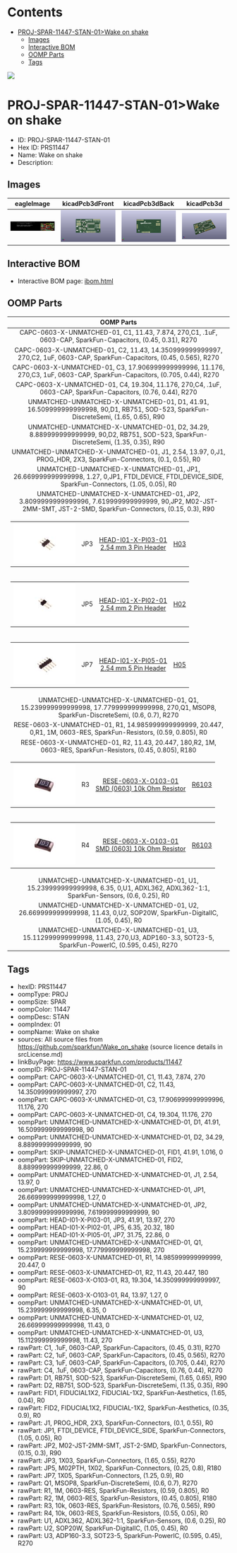 



Contents
========

* [PROJ-SPAR-11447-STAN-01>Wake on shake](#proj-spar-11447-stan-01wake-on-shake)
	* [Images](#images)
	* [Interactive BOM](#interactive-bom)
	* [OOMP Parts](#oomp-parts)
	* [Tags](#tags)
  
![][im]
# PROJ-SPAR-11447-STAN-01>Wake on shake

- ID: PROJ-SPAR-11447-STAN-01
- Hex ID: PRS11447
- Name: Wake on shake
- Description: 

## Images
  
  

|eagleImage|kicadPcb3dFront|kicadPcb3dBack|kicadPcb3d|
| :---: | :---: | :---: | :---: |
|[![eagleImage](eagleImage_140.png)](eagleImage_600.png)|[![kicadPcb3dFront](kicadPcb3dFront_140.png)](kicadPcb3dFront_600.png)|[![kicadPcb3dBack](kicadPcb3dBack_140.png)](kicadPcb3dBack_600.png)|[![kicadPcb3d](kicadPcb3d_140.png)](kicadPcb3d_600.png)|

## Interactive BOM

- Interactive BOM page: [ibom.html](kicad/bom/ibom.html)

## OOMP Parts
  

|OOMP Parts|
| :---: |
|CAPC-0603-X-UNMATCHED-01, C1, 11.43, 7.874, 270,C1, .1uF, 0603-CAP, SparkFun-Capacitors, (0.45, 0.31), R270|
|CAPC-0603-X-UNMATCHED-01, C2, 11.43, 14.350999999999997, 270,C2, 1uF, 0603-CAP, SparkFun-Capacitors, (0.45, 0.565), R270|
|CAPC-0603-X-UNMATCHED-01, C3, 17.906999999999996, 11.176, 270,C3, 1uF, 0603-CAP, SparkFun-Capacitors, (0.705, 0.44), R270|
|CAPC-0603-X-UNMATCHED-01, C4, 19.304, 11.176, 270,C4, .1uF, 0603-CAP, SparkFun-Capacitors, (0.76, 0.44), R270|
|UNMATCHED-UNMATCHED-X-UNMATCHED-01, D1, 41.91, 16.509999999999998, 90,D1, RB751, SOD-523, SparkFun-DiscreteSemi, (1.65, 0.65), R90|
|UNMATCHED-UNMATCHED-X-UNMATCHED-01, D2, 34.29, 8.889999999999999, 90,D2, RB751, SOD-523, SparkFun-DiscreteSemi, (1.35, 0.35), R90|
|UNMATCHED-UNMATCHED-X-UNMATCHED-01, J1, 2.54, 13.97, 0,J1, PROG_HDR, 2X3, SparkFun-Connectors, (0.1, 0.55), R0|
|UNMATCHED-UNMATCHED-X-UNMATCHED-01, JP1, 26.669999999999998, 1.27, 0,JP1, FTDI_DEVICE, FTDI_DEVICE_SIDE, SparkFun-Connectors, (1.05, 0.05), R0|
|UNMATCHED-UNMATCHED-X-UNMATCHED-01, JP2, 3.8099999999999996, 7.619999999999999, 90,JP2, M02-JST-2MM-SMT, JST-2-SMD, SparkFun-Connectors, (0.15, 0.3), R90|
|<table><tr><td>![HEAD-I01-X-PI03-01](https://raw.githubusercontent.com/oomlout/oomlout_OOMP_parts/main/HEAD-I01-X-PI03-01/image_140.jpg)</td><td> JP3</td><td>[HEAD-I01-X-PI03-01<br>2.54 mm 3 Pin Header](https://github.com/oomlout/oomlout_OOMP_parts/tree/main/HEAD-I01-X-PI03-01/)</td><td>[H03](https://github.com/oomlout/oomlout_OOMP_parts/tree/main/HEAD-I01-X-PI03-01/)</td></tr></table>|
|<table><tr><td>![HEAD-I01-X-PI02-01](https://raw.githubusercontent.com/oomlout/oomlout_OOMP_parts/main/HEAD-I01-X-PI02-01/image_140.jpg)</td><td> JP5</td><td>[HEAD-I01-X-PI02-01<br>2.54 mm 2 Pin Header](https://github.com/oomlout/oomlout_OOMP_parts/tree/main/HEAD-I01-X-PI02-01/)</td><td>[H02](https://github.com/oomlout/oomlout_OOMP_parts/tree/main/HEAD-I01-X-PI02-01/)</td></tr></table>|
|<table><tr><td>![HEAD-I01-X-PI05-01](https://raw.githubusercontent.com/oomlout/oomlout_OOMP_parts/main/HEAD-I01-X-PI05-01/image_140.jpg)</td><td> JP7</td><td>[HEAD-I01-X-PI05-01<br>2.54 mm 5 Pin Header](https://github.com/oomlout/oomlout_OOMP_parts/tree/main/HEAD-I01-X-PI05-01/)</td><td>[H05](https://github.com/oomlout/oomlout_OOMP_parts/tree/main/HEAD-I01-X-PI05-01/)</td></tr></table>|
|UNMATCHED-UNMATCHED-X-UNMATCHED-01, Q1, 15.239999999999998, 17.779999999999998, 270,Q1, MSOP8, SparkFun-DiscreteSemi, (0.6, 0.7), R270|
|RESE-0603-X-UNMATCHED-01, R1, 14.985999999999999, 20.447, 0,R1, 1M, 0603-RES, SparkFun-Resistors, (0.59, 0.805), R0|
|RESE-0603-X-UNMATCHED-01, R2, 11.43, 20.447, 180,R2, 1M, 0603-RES, SparkFun-Resistors, (0.45, 0.805), R180|
|<table><tr><td>![RESE-0603-X-O103-01](https://raw.githubusercontent.com/oomlout/oomlout_OOMP_parts/main/RESE-0603-X-O103-01/image_140.jpg)</td><td> R3</td><td>[RESE-0603-X-O103-01<br>SMD (0603) 10k Ohm Resistor](https://github.com/oomlout/oomlout_OOMP_parts/tree/main/RESE-0603-X-O103-01/)</td><td>[R6103](https://github.com/oomlout/oomlout_OOMP_parts/tree/main/RESE-0603-X-O103-01/)</td></tr></table>|
|<table><tr><td>![RESE-0603-X-O103-01](https://raw.githubusercontent.com/oomlout/oomlout_OOMP_parts/main/RESE-0603-X-O103-01/image_140.jpg)</td><td> R4</td><td>[RESE-0603-X-O103-01<br>SMD (0603) 10k Ohm Resistor](https://github.com/oomlout/oomlout_OOMP_parts/tree/main/RESE-0603-X-O103-01/)</td><td>[R6103](https://github.com/oomlout/oomlout_OOMP_parts/tree/main/RESE-0603-X-O103-01/)</td></tr></table>|
|UNMATCHED-UNMATCHED-X-UNMATCHED-01, U1, 15.239999999999998, 6.35, 0,U1, ADXL362, ADXL362-1:1, SparkFun-Sensors, (0.6, 0.25), R0|
|UNMATCHED-UNMATCHED-X-UNMATCHED-01, U2, 26.669999999999998, 11.43, 0,U2, SOP20W, SparkFun-DigitalIC, (1.05, 0.45), R0|
|UNMATCHED-UNMATCHED-X-UNMATCHED-01, U3, 15.112999999999998, 11.43, 270,U3, ADP160-3.3, SOT23-5, SparkFun-PowerIC, (0.595, 0.45), R270|

## Tags

- hexID: PRS11447
- oompType: PROJ
- oompSize: SPAR
- oompColor: 11447
- oompDesc: STAN
- oompIndex: 01
- oompName: Wake on shake
- sources: All source files from https://github.com/sparkfun/Wake_on_shake (source licence details in srcLicense.md)
- linkBuyPage: https://www.sparkfun.com/products/11447
- oompID: PROJ-SPAR-11447-STAN-01
- oompPart: CAPC-0603-X-UNMATCHED-01, C1, 11.43, 7.874, 270
- oompPart: CAPC-0603-X-UNMATCHED-01, C2, 11.43, 14.350999999999997, 270
- oompPart: CAPC-0603-X-UNMATCHED-01, C3, 17.906999999999996, 11.176, 270
- oompPart: CAPC-0603-X-UNMATCHED-01, C4, 19.304, 11.176, 270
- oompPart: UNMATCHED-UNMATCHED-X-UNMATCHED-01, D1, 41.91, 16.509999999999998, 90
- oompPart: UNMATCHED-UNMATCHED-X-UNMATCHED-01, D2, 34.29, 8.889999999999999, 90
- oompPart: SKIP-UNMATCHED-X-UNMATCHED-01, FID1, 41.91, 1.016, 0
- oompPart: SKIP-UNMATCHED-X-UNMATCHED-01, FID2, 8.889999999999999, 22.86, 0
- oompPart: UNMATCHED-UNMATCHED-X-UNMATCHED-01, J1, 2.54, 13.97, 0
- oompPart: UNMATCHED-UNMATCHED-X-UNMATCHED-01, JP1, 26.669999999999998, 1.27, 0
- oompPart: UNMATCHED-UNMATCHED-X-UNMATCHED-01, JP2, 3.8099999999999996, 7.619999999999999, 90
- oompPart: HEAD-I01-X-PI03-01, JP3, 41.91, 13.97, 270
- oompPart: HEAD-I01-X-PI02-01, JP5, 6.35, 20.32, 180
- oompPart: HEAD-I01-X-PI05-01, JP7, 31.75, 22.86, 0
- oompPart: UNMATCHED-UNMATCHED-X-UNMATCHED-01, Q1, 15.239999999999998, 17.779999999999998, 270
- oompPart: RESE-0603-X-UNMATCHED-01, R1, 14.985999999999999, 20.447, 0
- oompPart: RESE-0603-X-UNMATCHED-01, R2, 11.43, 20.447, 180
- oompPart: RESE-0603-X-O103-01, R3, 19.304, 14.350999999999997, 90
- oompPart: RESE-0603-X-O103-01, R4, 13.97, 1.27, 0
- oompPart: UNMATCHED-UNMATCHED-X-UNMATCHED-01, U1, 15.239999999999998, 6.35, 0
- oompPart: UNMATCHED-UNMATCHED-X-UNMATCHED-01, U2, 26.669999999999998, 11.43, 0
- oompPart: UNMATCHED-UNMATCHED-X-UNMATCHED-01, U3, 15.112999999999998, 11.43, 270
- rawPart: C1, .1uF, 0603-CAP, SparkFun-Capacitors, (0.45, 0.31), R270
- rawPart: C2, 1uF, 0603-CAP, SparkFun-Capacitors, (0.45, 0.565), R270
- rawPart: C3, 1uF, 0603-CAP, SparkFun-Capacitors, (0.705, 0.44), R270
- rawPart: C4, .1uF, 0603-CAP, SparkFun-Capacitors, (0.76, 0.44), R270
- rawPart: D1, RB751, SOD-523, SparkFun-DiscreteSemi, (1.65, 0.65), R90
- rawPart: D2, RB751, SOD-523, SparkFun-DiscreteSemi, (1.35, 0.35), R90
- rawPart: FID1, FIDUCIAL1X2, FIDUCIAL-1X2, SparkFun-Aesthetics, (1.65, 0.04), R0
- rawPart: FID2, FIDUCIAL1X2, FIDUCIAL-1X2, SparkFun-Aesthetics, (0.35, 0.9), R0
- rawPart: J1, PROG_HDR, 2X3, SparkFun-Connectors, (0.1, 0.55), R0
- rawPart: JP1, FTDI_DEVICE, FTDI_DEVICE_SIDE, SparkFun-Connectors, (1.05, 0.05), R0
- rawPart: JP2, M02-JST-2MM-SMT, JST-2-SMD, SparkFun-Connectors, (0.15, 0.3), R90
- rawPart: JP3, 1X03, SparkFun-Connectors, (1.65, 0.55), R270
- rawPart: JP5, M02PTH, 1X02, SparkFun-Connectors, (0.25, 0.8), R180
- rawPart: JP7, 1X05, SparkFun-Connectors, (1.25, 0.9), R0
- rawPart: Q1, MSOP8, SparkFun-DiscreteSemi, (0.6, 0.7), R270
- rawPart: R1, 1M, 0603-RES, SparkFun-Resistors, (0.59, 0.805), R0
- rawPart: R2, 1M, 0603-RES, SparkFun-Resistors, (0.45, 0.805), R180
- rawPart: R3, 10k, 0603-RES, SparkFun-Resistors, (0.76, 0.565), R90
- rawPart: R4, 10k, 0603-RES, SparkFun-Resistors, (0.55, 0.05), R0
- rawPart: U1, ADXL362, ADXL362-1:1, SparkFun-Sensors, (0.6, 0.25), R0
- rawPart: U2, SOP20W, SparkFun-DigitalIC, (1.05, 0.45), R0
- rawPart: U3, ADP160-3.3, SOT23-5, SparkFun-PowerIC, (0.595, 0.45), R270



[im]: kicadPcb3d_450.png

